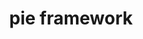 ---
title: pie framework 
layout: Homepage
main: 
  title: Pie
  subtitle: Open Source framework for building and sharing interactive assessment question types and assessment items.
publishers: 
  text: For content publishers
  subtext: Create content using simple or advanced assessment interactions and distribute it to your customers with the confidence that your content will appear and function exactly as designed by your content authors. 
  url: assets/block1.png
developers: 
  text: For Developers
  subtext: The PIE Framework is an Open Source non-proprietary  framework that uses web development best practices to allow you to easily create re-usable question types with advanced UI and scoring behavior, and allows you to distribute these question types so they can be used on any system.
  url: assets/dev.png
---